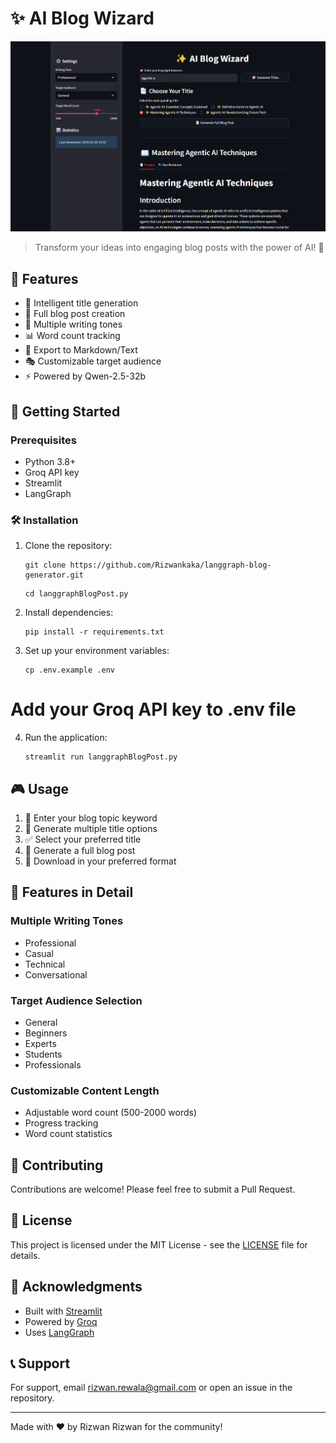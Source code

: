 # ✨ AI Blog Wizard

![Snapshot of Application](app.png)

> Transform your ideas into engaging blog posts with the power of AI! 🚀

## 🌟 Features

- 🎯 Intelligent title generation
- 📝 Full blog post creation
- 🎨 Multiple writing tones
- 📊 Word count tracking
- 💾 Export to Markdown/Text
- 🎭 Customizable target audience
- ⚡ Powered by Qwen-2.5-32b

## 🚀 Getting Started

### Prerequisites

- Python 3.8+
- Groq API key
- Streamlit
- LangGraph

### 🛠️ Installation

1. Clone the repository:
   ```
   git clone https://github.com/Rizwankaka/langgraph-blog-generator.git
   ```

   ```
   cd langgraphBlogPost.py
   ```

2. Install dependencies:

   ```
   pip install -r requirements.txt
   ```
3. Set up your environment variables:

   ```
   cp .env.example .env
   ```

# Add your Groq API key to .env file

4. Run the application:
   ```
   streamlit run langgraphBlogPost.py
   ```

## 🎮 Usage

1. 🎯 Enter your blog topic keyword
2. 🎨 Generate multiple title options
3. ✅ Select your preferred title
4. 📝 Generate a full blog post
5. 💾 Download in your preferred format

## 🌈 Features in Detail

### Multiple Writing Tones

- Professional
- Casual
- Technical
- Conversational

### Target Audience Selection

- General
- Beginners
- Experts
- Students
- Professionals

### Customizable Content Length

- Adjustable word count (500-2000 words)
- Progress tracking
- Word count statistics

## 🤝 Contributing

Contributions are welcome! Please feel free to submit a Pull Request.

## 📄 License

This project is licensed under the MIT License - see the [LICENSE](LICENSE) file for details.

## 🙏 Acknowledgments

- Built with [Streamlit](https://streamlit.io/)
- Powered by [Groq](https://groq.com/)
- Uses [LangGraph](https://github.com/langchain-ai/langgraph)

## 📞 Support

For support, email rizwan.rewala@gmail.com or open an issue in the repository.

---

Made with ❤️ by Rizwan Rizwan for the community!
